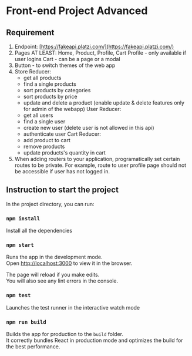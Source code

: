 # Front-end Project Advanced

## Requirement

1. Endpoint: [https://fakeapi.platzi.com/](https://fakeapi.platzi.com/)
2. Pages AT LEAST: Home, Product, Profile, Cart
    Profile - only available if user logins
    Cart - can be a page or a modal
3. Button - to switch themes of the web app
4. Store Reducer:
    - get all products
    - find a single products
    - sort products by categories
    - sort products by price
    - update and delete a product (enable update & delete features only for admin of the webapp)
   User Reducer:
    - get all users
    - find a single user
    - create new user (delete user is not allowed in this api)
    - authenticate user
   Cart Reducer:
    - add product to cart
    - remove products
    - update products's quantity in cart
5. When adding routers to your application, programatically set certain routes to be private. For example, route to user profile page should not be accessible if user has not logged in.

## Instruction to start the project

In the project directory, you can run:

### `npm install`

Install all the dependencies

### `npm start`

Runs the app in the development mode.\
Open [http://localhost:3000](http://localhost:3000) to view it in the browser.

The page will reload if you make edits.\
You will also see any lint errors in the console.

### `npm test`

Launches the test runner in the interactive watch mode

### `npm run build`

Builds the app for production to the `build` folder.\
It correctly bundles React in production mode and optimizes the build for the best performance.
